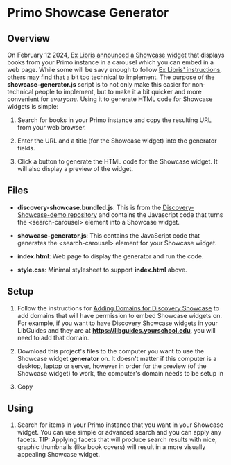 # Primo Showcase Generator


## Overview

On February 12 2024, [Ex Libris announced a Showcase widget](https://exlibrisgroup.com/announcement/announcement-new-showcase-carousel-on-ex-libris-primo/) 
that displays books from your Primo instance in a carousel which you can embed in a web page. While some will be savy enough to follow 
[Ex Libris' instructions](https://developers.exlibrisgroup.com/blog/primo-showcase-how-to-embed/), others may find that a bit too technical to 
implement. The purpose of the **showcase-generator.js** script is to not only make this easier for non-technical people to implement, but to make it a 
bit quicker and more convenient for *everyone*. Using it to generate HTML code for Showcase widgets is simple:

1. Search for books in your Primo instance and copy the resulting URL from your web browser.

2. Enter the URL and a title (for the Showcase widget) into the generator fields.

3. Click a button to generate the HTML code for the Showcase widget. It will also display a preview of the widget.


## Files

* **discovery-showcase.bundled.js**: This is from the [Discovery-Showcase-demo repository](https://github.com/ExLibrisGroup/Discovery-Showcase-demo) 
and contains the Javascript code that turns the &lt;search-carousel&gt; element into a Showcase widget.

* **showcase-generator.js**: This contains the JavaScript code that generates the &lt;search-carousel&gt; element for your Showcase widget.

* **index.html**: Web page to display the generator and run the code.

* **style.css**: Minimal stylesheet to support **index.html** above.


## Setup

1. Follow the instructions for 
[Adding Domains for Discovery Showcase](https://knowledge.exlibrisgroup.com/Primo/Product_Documentation/020Primo_VE/Primo_VE_(English)/120Other_Configurations/Adding_Domains_for_Discovery_Showcase) 
to add domains that will have permission to embed Showcase widgets on. For example, if you want to have Discovery Showcase widgets in your LibGuides 
and they are at **https://libguides.yourschool.edu**, you will need to add that domain.

2. Download this project's files to the computer you want to use the Showcase widget **generator** on. It doesn't matter if this computer is a desktop, 
laptop or server, however in order for the preview (of the Showcase widget) to work, the computer's domain needs to be setup in 

3. Copy 


## Using

1. Search for items in your Primo instance that you want in your Showcase widget. You can use simple or advanced search and you can apply any facets. 
TIP: Applying facets that will produce search results with nice, graphic thumbnails (like book covers) will result in a more visually appealing 
Showcase widget. 
